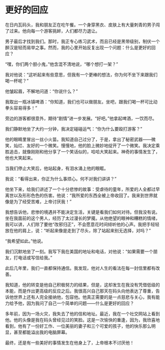 # 更好的回应

在日内瓦码头，我和朋友正在吃午餐。一个身穿黑衣、皮肤上有大量刺青的男子闯了过来。他向每一个游客挑衅，人们都尽力退让。 

男子最后才找到我们。那时，我正专心练习武术，而且已经是黑带级别，制伏一个醉汉是轻而易举之事。然而，我的心里开始反复出现一个问题：什么是更好的回应？ 

“嘿，你们两个胆小鬼，”他含混不清地说，“哪个想打一架？” 

我对他说：“这听起来有些意思，但我有一个更棒的想法，你为何不坐下来跟我们喝一杯呢？” 

他皱起眉，不解地问道：“你说什么？” 

我取出一瓶冰镇啤酒：“你知道，我们也可以做朋友。坐吧，跟我们喝一杯可比动拳头容易得多！” 

旁边的游客都很意外，期待“剧情”进一步发展。“好吧。”他拿起啤酒，一饮而尽。 

我们静默地坐了大约一分钟，我决定碰碰运气：“你为什么要殴打游客？” 

他的眼睛里冒出一丝小火苗。我知道自己过分了，于是，拿出了秘密武器——微笑，灿烂、友好的一个微笑。慢慢地，他的脸上微妙地绽开了一个微笑。我决定乘胜追击，就像刚刚和他分享了一个笑话似的，哈哈大笑起来。神奇的事情发生了，他也大笑起来。 

当我们停止大笑后，他站起身，有泪水涌上他的眼眶。 

我说：“看得出来，你正为什么事烦心。何不对我们讲讲？” 

他坐下来，给我们讲述了一个十分悲惨的故事：受虐待的童年，所爱的人全都过早离世以及形形色色的伤害。他说：“我所爱的东西全被上帝收回了。我来到世界就像是为了经受苦难，上帝讨厌我！” 

我想告诉他，悲惨的境遇并不能决定生活，关键是看我们如何对待。但我没有说。坐在我面前的这个男人，经历了太过漫长的梦魇。从他绝望的眼神和糟糕的情绪，我可以讲，人们除了要他“改邪归正”，不会愿意花时间倾听他的心声。我把手轻轻放在他的肩上，说：“听起来像是走到了尽头，除了站起来别无选择，对吗？” 

“我希望如此。”他说。 

我们沉默地坐了一刻。我写下我在美国的地址和电话，对他说：“如果需要一个朋友，打电话或写信给我。” 

此后几年里，我们一直都保持通信。我发现，他对人生的看法在每一封信里都有改善。 

我知道，他的转变是他自己积极努力的结果，但是，这却发生在我没有凭借低级的本能，而是作出更高级的反应之后。我很高兴自己那天在码头向他表达了尊重，告诉他世界上还有人完全接纳他，包容他。他真正需要的是一点慈悲与关心，我有能力给予他，因为我问了自己一个简单的问题——什么是更好的回应？ 

多年前，因为一场火灾，我失去了他的信和地址。最近，我在一个社交网站上看到他。他的头像是我在码头曾经见过的笑脸。这是一次愉快的重逢，因为，我欣喜地看到，他有了一份好工作、一位美丽的妻子和三个可爱的孩子，他的快乐那么明显，甚至都能溢出我的电脑屏幕。 

最终，还是有一些美好的事情发生在他身上了，上帝根本不讨厌他！